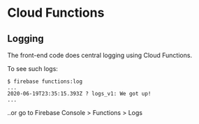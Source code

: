 # Cloud Functions

## Logging

The front-end code does central logging using Cloud Functions.

To see such logs:

```
$ firebase functions:log
...
2020-06-19T23:35:15.393Z ? logs_v1: We got up!
...
```

..or go to Firebase Console > Functions > Logs

